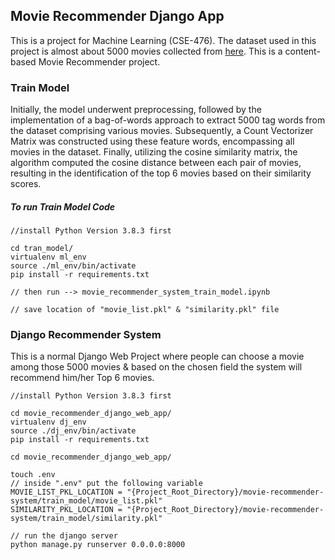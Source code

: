 
## Movie Recommender Django App

This is a project for Machine Learning (CSE-476).
The dataset used in this project is almost about 5000 movies collected from [here](https://www.kaggle.com/datasets/tmdb/tmdb-movie-metadata).
This is a content-based Movie Recommender project.


### Train Model
Initially, the model underwent preprocessing, followed by the implementation of a bag-of-words approach to extract 5000 tag words from the dataset comprising various movies. Subsequently, a Count Vectorizer Matrix was constructed using these feature words, encompassing all movies in the dataset. Finally, utilizing the cosine similarity matrix, the algorithm computed the cosine distance between each pair of movies, resulting in the identification of the top 6 movies based on their similarity scores.

##### To run Train Model Code
```
//install Python Version 3.8.3 first

cd tran_model/
virtualenv ml_env
source ./ml_env/bin/activate
pip install -r requirements.txt

// then run --> movie_recommender_system_train_model.ipynb

// save location of "movie_list.pkl" & "similarity.pkl" file
```

### Django Recommender System

This is a normal Django Web Project where people can choose a movie among those 5000 movies & based on the chosen field the system will recommend him/her Top 6 movies.

```
//install Python Version 3.8.3 first

cd movie_recommender_django_web_app/
virtualenv dj_env
source ./dj_env/bin/activate
pip install -r requirements.txt

cd movie_recommender_django_web_app/

touch .env
// inside ".env" put the following variable
MOVIE_LIST_PKL_LOCATION = "{Project_Root_Directory}/movie-recommender-system/train_model/movie_list.pkl"
SIMILARITY_PKL_LOCATION = "{Project_Root_Directory}/movie-recommender-system/train_model/similarity.pkl"

// run the django server
python manage.py runserver 0.0.0.0:8000
```
